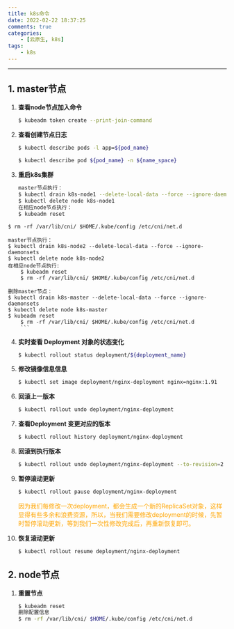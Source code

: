 ```yaml
---
title: k8s命令
date: 2022-02-22 18:37:25
comments: true
categories:
    - [云原生, k8s]
tags: 
    - k8s
---
```

---

## 1. master节点
   1. **查看node节点加入命令** 
        
        ```bash
        $ kubeadm token create --print-join-command
        ```
        
   2. **查看创建节点日志**  
        ```bash
        $ kubectl describe pods -l app=${pod_name}
              
        $ kubectl describe pod ${pod_name} -n ${name_space}
        ```
   3. **重启k8s集群**
        
        ```bash
        master节点执行：
        $ kubectl drain k8s-node1 --delete-local-data --force --ignore-daemonsets
        $ kubectl delete node k8s-node1
        在相应node节点执行：
        $ kubeadm reset
    $ rm -rf /var/lib/cni/ $HOME/.kube/config /etc/cni/net.d
            
	master节点执行：
	$ kubectl drain k8s-node2 --delete-local-data --force --ignore-daemonsets
	$ kubectl delete node k8s-node2
	在相应node节点执行:
        $ kubeadm reset
        $ rm -rf /var/lib/cni/ $HOME/.kube/config /etc/cni/net.d
        
	删除master节点：
	$ kubectl drain k8s-master --delete-local-data --force --ignore-daemonsets
	$ kubectl delete node k8s-master
	$ kubeadm reset
        $ rm -rf /var/lib/cni/ $HOME/.kube/config /etc/cni/net.d
        ```
   4. **实时查看 Deployment 对象的状态变化**
        ```bash
        $ kubectl rollout status deployment/${deployment_name}
        ```
   5. **修改镜像信息信息**
        
        ```bash
        $ kubectl set image deployment/nginx-deployment nginx=nginx:1.91
        ```
   6. **回滚上一版本**
        
        ```bash
        $ kubectl rollout undo deployment/nginx-deployment
        ```
   7. **查看Deployment 变更对应的版本**
        
        ```bash
        $ kubectl rollout history deployment/nginx-deployment
        ```
   8. **回滚到执行版本**
        
        ```bash
        $ kubectl rollout undo deployment/nginx-deployment --to-revision=2
        ```
   9. **暂停滚动更新**
        
        ```bash
        $ kubectl rollout pause deployment/nginx-deployment
        ```
        <font color=orange>因为我们每修改一次deployment，都会生成一个新的ReplicaSet对象，这样显得有些多余和浪费资源，所以，当我们需要修改deployment的时候，先暂时暂停滚动更新，等到我们一次性修改完成后，再重新恢复即可。</font>
   10. **恢复滚动更新**
       
        ```bash
        $ kubectl rollout resume deployment/nginx-deployment
        ```

## 2. node节点

   1. **重置节点**

      ```bash
      $ kubeadm reset
      删除配置信息
      $ rm -rf /var/lib/cni/ $HOME/.kube/config /etc/cni/net.d
      ```

      

